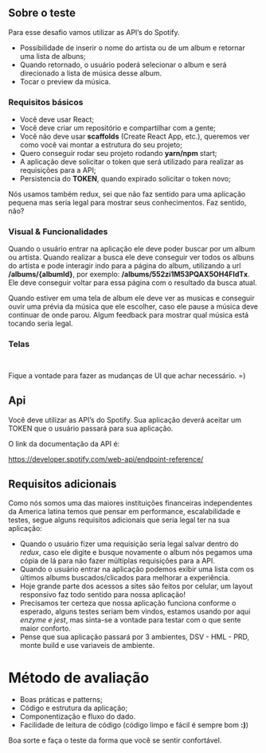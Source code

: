 ## Sobre o teste

Para esse desafio vamos utilizar as API’s do Spotify.

 - Possibilidade de inserir o nome do artista ou de um album e retornar uma lista de albuns;
 - Quando retornado, o usuário poderá selecionar o album e será direcionado a lista de música desse album.
 - Tocar o preview da música.

### Requisitos básicos

- Você deve usar React;
- Você deve criar um repositório e compartilhar com a gente;
- Você não deve usar **scaffolds** (Create React App, etc.), queremos ver como você vai montar a estrutura do seu projeto;
- Quero conseguir rodar seu projeto rodando **yarn/npm** start;
- A aplicação deve solicitar o token que será utilizado para realizar as requisições para a API;
- Persistencia do **TOKEN**, quando expirado solicitar o token novo;

Nós usamos também redux, sei que não faz sentido para uma aplicação pequena mas seria legal para mostrar seus conhecimentos. Faz sentido, não?

### Visual & Funcionalidades

Quando o usuário entrar na aplicação ele deve poder buscar por um album ou artista. Quando realizar a busca ele deve conseguir ver todos os albuns do artista e pode interagir indo para a página do album, utilizando a url **/albums/{albumId}**, por exemplo: **/albums/552zi1M53PQAX5OH4FIdTx**. Ele deve conseguir voltar para essa página com o resultado da busca atual.

Quando estiver em uma tela de album ele deve ver as musicas e conseguir ouvir uma prévia da música que ele escolher, caso ele pause a música deve continuar de onde parou. Algum feedback para mostrar qual música está tocando seria legal.

### Telas

![]()

![]()

Fique a vontade para fazer as mudanças de UI que achar necessário. =)

## Api

Você deve utilizar as API’s do Spotify. Sua aplicação deverá aceitar um TOKEN que o usuário passará para sua aplicação.

O link da documentação da API é:

https://developer.spotify.com/web-api/endpoint-reference/

## Requisitos adicionais

Como nós somos uma das maiores instituições financeiras independentes da America latina temos que pensar em performance, escalabilidade e testes, segue alguns requisitos adicionais que seria legal ter na sua aplicação:

- Quando o usuário fizer uma requisição seria legal salvar dentro do *redux*, caso ele digite e busque novamente o album nós pegamos uma cópia de lá para não fazer múltiplas requisições para a API.
- Quando o usuário entrar na aplicação podemos exibir uma lista com os últimos albums buscados/clicados para melhorar a experiência.
- Hoje grande parte dos acessos a sites são feitos por celular, um layout responsivo faz todo sentido para nossa aplicação!
- Precisamos ter certeza que nossa aplicação funciona conforme o esperado, alguns testes seriam bem vindos, estamos usando por aqui *enzyme e jest*, mas sinta-se a vontade para testar com o que sente maior conforto.
- Pense que sua aplicação passará por 3 ambientes, DSV - HML - PRD, monte build e use variaveis de ambiente.

# Método de avaliação

- Boas práticas e patterns;
- Código e estrutura da aplicação;
- Componentização e fluxo do dado.
- Facilidade de leitura de código (código limpo e fácil é sempre bom **:)**)

Boa sorte e faça o teste da forma que você se sentir confortável.
